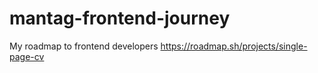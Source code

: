 # mantag-frontend-journey
My roadmap to frontend developers
https://roadmap.sh/projects/single-page-cv
